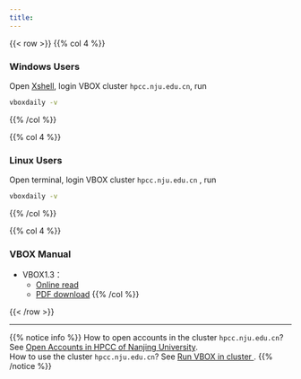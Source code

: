 ```yaml
---
title: 
---
```



{{< row >}}
{{% col 4 %}}
### Windows Users
Open [Xshell](https://www.netsarang.com), login VBOX cluster ``hpcc.nju.edu.cn``, run
```bash
vboxdaily -v
```
<!--- **xshell xftp 下载**：-->
<!--    [xshell xftp](https://www.netsarang.com)-->
<!--- **ParaView 安装包**：-->
<!--    [32位](http://mirrors.ustc.edu.cn/gmt/bin/gmt-5.4.5-win32.exe) |-->
<!--    [64位](http://mirrors.ustc.edu.cn/gmt/bin/gmt-5.4.5-win64.exe)-->
<!--- **ghostscript安装包**：-->
<!--    [32位](https://github.com/ArtifexSoftware/ghostpdl-downloads/releases/download/gs922/gs922w32.exe) |-->
<!--    [64位](https://github.com/ArtifexSoftware/ghostpdl-downloads/releases/download/gs922/gs922w64.exe)-->
<!--- **gsview安装包**：-->
<!--    [32位](http://www.ghostgum.com.au/download/gsv50w32.exe) |-->
<!--    [64位](http://www.ghostgum.com.au/download/gsv50w64.exe)-->
{{% /col %}}

{{% col 4 %}}
### Linux Users
Open terminal, login VBOX cluster ``hpcc.nju.edu.cn`` , run

```bash
vboxdaily -v
```
{{% /col %}}

{{% col 4 %}}
### VBOX Manual

- VBOX1.3：
  - [Online read](http://doc.geovbox.com)
  - [PDF download](https://doc.geovbox.com/vbox_doc.pdf)
{{% /col %}}

{{< /row >}}

---

{{% notice info %}}
How to open accounts in the cluster ``hpcc.nju.edu.cn``? See [Open Accounts in HPCC of Nanjing University](https://doc.geovbox.com/latest/hpc/).  
How to use the cluster ``hpcc.nju.edu.cn``? See [Run VBOX in cluster ](https://doc.geovbox.com/latest/use/).
{{% /notice %}}
